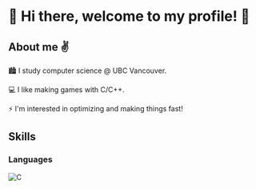 # 👋 Hi there, welcome to my profile! 👋

## About me ✌️

🏙 I study computer science @ UBC Vancouver.

💻 I like making games with C/C++.

⚡ I'm interested in optimizing and making things fast!

## Skills

### Languages

![C](https://img.shields.io/badge/language-C-blue.svg)
